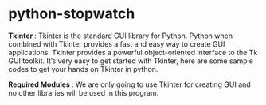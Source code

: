 # python-stopwatch
<b>Tkinter </b>: Tkinter is the standard GUI library for Python. Python when combined with Tkinter provides a fast and easy way to create GUI applications. Tkinter provides a powerful object-oriented interface to the Tk GUI toolkit. It’s very easy to get started with Tkinter, here are some sample codes to get your hands on Tkinter in python.

<b>Required Modules </b>: We are only going to use Tkinter for creating GUI and no other libraries will be used in this program.

